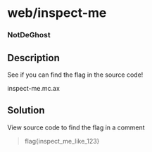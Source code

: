 # web/inspect-me
### NotDeGhost

## Description
See if you can find the flag in the source code!

inspect-me.mc.ax

## Solution
View source code to find the flag in a comment

> flag{inspect_me_like_123}